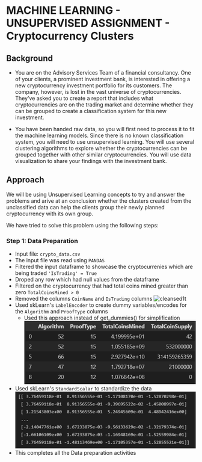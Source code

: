 # MACHINE LEARNING - UNSUPERVISED ASSIGNMENT - Cryptocurrency Clusters

## Background
* You are on the Advisory Services Team of a financial consultancy. One of your clients, a prominent investment bank, is interested in offering a new cryptocurrency investment portfolio for its customers. The company, however, is lost in the vast universe of cryptocurrencies. They’ve asked you to create a report that includes what cryptocurrencies are on the trading market and determine whether they can be grouped to create a classification system for this new investment.


* You have been handed raw data, so you will first need to process it to fit the machine learning models. Since there is no known classification system, you will need to use unsupervised learning. You will use several clustering algorithms to explore whether the cryptocurrencies can be grouped together with other similar cryptocurrencies. You will use data visualization to share your findings with the investment bank.

## Approach
We will be using Unsupervised Learning concepts to try and answer the problems and arive at an conclusion whether the clusters created from the unclassified data can help the clients group their newly planned cryptocurrency with its own group.

We have tried to solve this problem using the following steps:

### Step 1: Data Preparation
* Input file: `crypto_data.csv`
* The input file was read using `PANDAS`
* Filtered the input dataframe to showcase the cryptocurrenies which are being traded `'IsTrading' = True`
* Droped any row which had null values from the dataframe
* Filtered on the cryptocurrency that had total coins mined greater than zero `TotalCoinsMined > 0`
* Removed the columns `CoinName` and `IsTrading` columns
![cleansed1t](Images/cleansed1t.png)
* Used skLearn's `LabelEncoder` to create dummy variables/encodes for the `Algorithm` and `ProofType` columns
  * Used this approach instead of get_dummies() for simplification
![labelencoder](Images/labelencoder.png)
* Used skLearn's `StandardScalar` to standardize the data
![stdscalar](Images/stdscalar.png)
* This completes all the Data preparation activities
